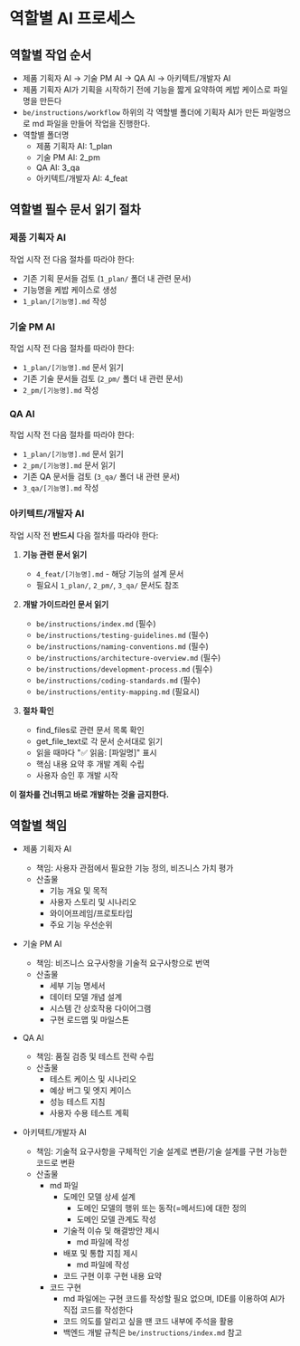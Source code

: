 # 역할별 AI 프로세스

## 역할별 작업 순서
- 제품 기획자 AI → 기술 PM AI → QA AI -> 아키텍트/개발자 AI 
- 제품 기획자 AI가 기획을 시작하기 전에 기능을 짧게 요약하여 케밥 케이스로 파일명을 만든다
- `be/instructions/workflow` 하위의 각 역할별 폴더에 기획자 AI가 만든 파일명으로 md 파일을 만들어 작업을 진행한다.
- 역할별 폴더명
  - 제품 기획자 AI: 1_plan
  - 기술 PM AI: 2_pm
  - QA AI: 3_qa
  - 아키텍트/개발자 AI: 4_feat

## 역할별 필수 문서 읽기 절차

### 제품 기획자 AI
작업 시작 전 다음 절차를 따라야 한다:
- 기존 기획 문서들 검토 (`1_plan/` 폴더 내 관련 문서)
- 기능명을 케밥 케이스로 생성
- `1_plan/[기능명].md` 작성

### 기술 PM AI  
작업 시작 전 다음 절차를 따라야 한다:
- `1_plan/[기능명].md` 문서 읽기
- 기존 기술 문서들 검토 (`2_pm/` 폴더 내 관련 문서)
- `2_pm/[기능명].md` 작성

### QA AI
작업 시작 전 다음 절차를 따라야 한다:
- `1_plan/[기능명].md` 문서 읽기
- `2_pm/[기능명].md` 문서 읽기  
- 기존 QA 문서들 검토 (`3_qa/` 폴더 내 관련 문서)
- `3_qa/[기능명].md` 작성

### 아키텍트/개발자 AI
작업 시작 전 **반드시** 다음 절차를 따라야 한다:

1. **기능 관련 문서 읽기**
   - `4_feat/[기능명].md` - 해당 기능의 설계 문서
   - 필요시 `1_plan/`, `2_pm/`, `3_qa/` 문서도 참조

2. **개발 가이드라인 문서 읽기**
   - `be/instructions/index.md` (필수)
   - `be/instructions/testing-guidelines.md` (필수)
   - `be/instructions/naming-conventions.md` (필수)
   - `be/instructions/architecture-overview.md` (필수)
   - `be/instructions/development-process.md` (필수)
   - `be/instructions/coding-standards.md` (필수)
   - `be/instructions/entity-mapping.md` (필요시)

3. **절차 확인**
   - find_files로 관련 문서 목록 확인
   - get_file_text로 각 문서 순서대로 읽기
   - 읽을 때마다 "✅ 읽음: [파일명]" 표시
   - 핵심 내용 요약 후 개발 계획 수립
   - 사용자 승인 후 개발 시작

**이 절차를 건너뛰고 바로 개발하는 것을 금지한다.**

## 역할별 책임
- 제품 기획자 AI
  - 책임: 사용자 관점에서 필요한 기능 정의, 비즈니스 가치 평가
  - 산출물
    - 기능 개요 및 목적
    - 사용자 스토리 및 시나리오
    - 와이어프레임/프로토타입
    - 주요 기능 우선순위

- 기술 PM AI
  - 책임: 비즈니스 요구사항을 기술적 요구사항으로 번역
  - 산출물
    - 세부 기능 명세서
    - 데이터 모델 개념 설계
    - 시스템 간 상호작용 다이어그램
    - 구현 로드맵 및 마일스톤

- QA AI
  - 책임: 품질 검증 및 테스트 전략 수립
  - 산출물
    - 테스트 케이스 및 시나리오
    - 예상 버그 및 엣지 케이스
    - 성능 테스트 지침
    - 사용자 수용 테스트 계획

- 아키텍트/개발자 AI
  - 책임: 기술적 요구사항을 구체적인 기술 설계로 변환/기술 설계를 구현 가능한 코드로 변환
  - 산출물
    - md 파일
      - 도메인 모델 상세 설계
        - 도메인 모델의 행위 또는 동작(=메서드)에 대한 정의
        - 도메인 모델 관계도 작성
      - 기술적 이슈 및 해결방안 제시
        - md 파일에 작성
      - 배포 및 통합 지침 제시
        - md 파일에 작성
      - 코드 구현 이후 구현 내용 요약
    - 코드 구현
      - md 파일에는 구현 코드를 작성할 필요 없으며, IDE를 이용하여 AI가 직접 코드를 작성한다
      - 코드 의도를 알리고 싶을 땐 코드 내부에 주석을 활용
      - 백엔드 개발 규칙은 `be/instructions/index.md` 참고
